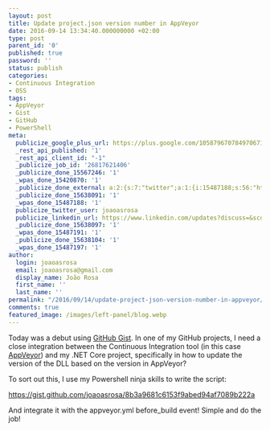 ```yaml
---
layout: post
title: Update project.json version number in AppVeyor
date: 2016-09-14 13:34:40.000000000 +02:00
type: post
parent_id: '0'
published: true
password: ''
status: publish
categories:
- Continuous Integration
- OSS
tags:
- AppVeyor
- Gist
- GitHub
- PowerShell
meta:
  publicize_google_plus_url: https://plus.google.com/105879670784970671735/posts/LCszMFq8xq1
  _rest_api_published: '1'
  _rest_api_client_id: "-1"
  _publicize_job_id: '26817621406'
  _publicize_done_15567246: '1'
  _wpas_done_15420870: '1'
  _publicize_done_external: a:2:{s:7:"twitter";a:1:{i:15487188;s:56:"https://twitter.com/joaoasrosa/status/776051553715105794";}s:8:"facebook";a:1:{i:15487197;s:38:"https://facebook.com/10154730599578287";}}
  _publicize_done_15638091: '1'
  _wpas_done_15487188: '1'
  publicize_twitter_user: joaoasrosa
  publicize_linkedin_url: https://www.linkedin.com/updates?discuss=&scope=27794317&stype=M&topic=6181817245799325696&type=U&a=n_Id
  _publicize_done_15638097: '1'
  _wpas_done_15487191: '1'
  _publicize_done_15638104: '1'
  _wpas_done_15487197: '1'
author:
  login: joaoasrosa
  email: joaoasrosa@gmail.com
  display_name: João Rosa
  first_name: ''
  last_name: ''
permalink: "/2016/09/14/update-project-json-version-number-in-appveyor/"
comments: true
featured_image: /images/left-panel/blog.webp
---
```

Today was a debut using [GitHub Gist](https://help.github.com/articles/about-gists/). In one of my GitHub projects, I need a close integration between the Continuous Integration tool (in this case [AppVeyor](https://www.appveyor.com/)) and my .NET Core project, specifically in how to update the version of the DLL based on the version in AppVeyor?

To sort out this, I use my Powershell ninja skills to write the script:

https://gist.github.com/joaoasrosa/8b3a9681c6153f9abed94af7089b222a

And integrate it with the appveyor.yml before_build event! Simple and do the job!
